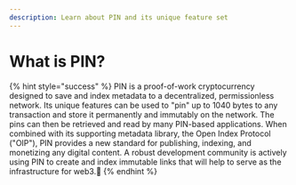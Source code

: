 ```yaml
---
description: Learn about PIN and its unique feature set
---
```


# What is PIN?

{% hint style="success" %}
PIN is a proof-of-work cryptocurrency designed to save and index metadata to a decentralized, permissionless network. Its unique features can be used to "pin" up to 1040 bytes to any transaction and store it permanently and immutably on the network. The pins can then be retrieved and read by many PIN-based applications. When combined with its supporting metadata library, the Open Index Protocol \("OIP"\), PIN provides a new standard for publishing, indexing, and monetizing any digital content. A robust development community is actively using PIN to create and index immutable links that will help to serve as the infrastructure for web3.📌 
{% endhint %}


